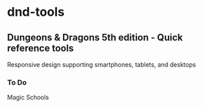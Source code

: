 # dnd-tools

## Dungeons & Dragons 5th edition - Quick reference tools

Responsive design supporting smartphones, tablets, and desktops

### To Do
Magic Schools
